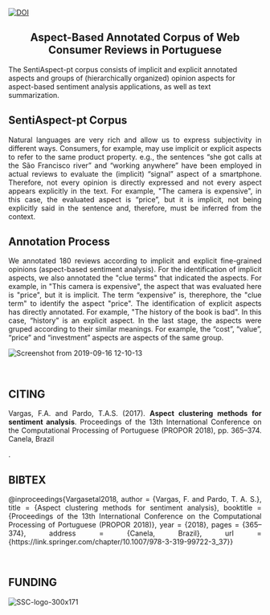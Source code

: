 [![DOI](https://zenodo.org/badge/200669271.svg)](https://zenodo.org/doi/10.5281/zenodo.10795234)

<h2 align="center"> Aspect-Based Annotated Corpus of Web Consumer Reviews in Portuguese </h2>  


The SentiAspect-pt corpus consists of implicit and explicit annotated aspects and  groups of (hierarchically organized) opinion aspects for aspect-based sentiment analysis applications, as well as text summarization.

<h2 align="left"> SentiAspect-pt Corpus </h2>

<p align="justify"> Natural languages are very rich and allow us to express subjectivity in different ways. Consumers, for example, may use implicit or explicit aspects to refer to the same product property. e.g., the sentences “she got calls at the São Francisco river” and “working anywhere” have been employed in actual reviews to evaluate the (implicit) “signal” aspect of a smartphone. Therefore, not every opinion is directly expressed and not every aspect appears explicitly in the text. For example, "The camera is expensive", in this case, the evaluated aspect is “price”, but it is implicit, not being explicitly said in the sentence and, therefore, must be inferred from the context.</p> 


<h2 align="left"> Annotation Process</h2>

<p align="justify"> We annotated 180 reviews according to implicit and explicit fine-grained opinions (aspect-based sentiment analysis). For the identification of implicit aspects, we also annotated the "clue terms" that indicated the aspects. For example, in "This camera is expensive", the aspect that was evaluated here is "price", but it is implicit. The term “expensive” is, therephore, the "clue term" to identify the aspect "price". The identification of explicit aspects has directly annotated. For example, "The history of the book is bad". In this case, “history” is an explicit aspect. In the last stage, the aspects were gruped according to  their similar meanings. For example, the “cost”, “value”, “price” and “investment” aspects are aspects of the same group.</p> 

![Screenshot from 2019-09-16 12-10-13](https://user-images.githubusercontent.com/19657817/64970781-d7d33c00-d87c-11e9-9eba-50924b62c754.png)

<br>

<h2 align="left"> CITING</h2>

<p align="justify"> Vargas, F.A. and Pardo, T.A.S. (2017). <b>Aspect clustering methods for sentiment analysis</b>. Proceedings of the 13th International Conference on the Computational Processing of Portuguese (PROPOR 2018), pp. 365–374. Canela, Brazil </p>. 

<br>

<h2 align="left">BIBTEX</h2>
<p align="justify"> 
@inproceedings{Vargasetal2018,
 author = {Vargas, F. and Pardo, T. A. S.},
 title = {Aspect clustering methods for sentiment analysis},
 booktitle = {Proceedings of the 13th International Conference on the Computational Processing of Portuguese (PROPOR 2018)},
 year = {2018},
 pages = {365–374},
 address = {Canela, Brazil},
 url = {https://link.springer.com/chapter/10.1007/978-3-319-99722-3_37}}
</p>

<br>


<h2 align="left"> FUNDING </h2>

 ![SSC-logo-300x171](https://github.com/franciellevargas/HateBR/blob/e5ccb9cd6b43c26edacb2c4abd32fd75f8a574a2/.github/logo_novo_english.gif) 
 
</p>
